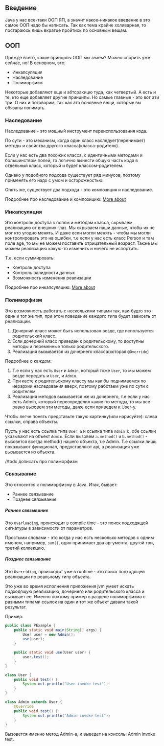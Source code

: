 ## Введение
Java у нас все-таки ООП ЯП, а значит какое-никакое введение в это самое ООП надо бы написать.
Так как тема крайне холиварная, то постараюсь лишь вкратце пройтись по основным вещам.

## ООП
Прежде всего, какие принципы ООП мы знаем? Можно спорить уже сейчас, но!
В основном, это:

* Инкапсуляция
* Наследование
* Полиморфизм

Некоторые добавляют еще и абтсракицю туда, как четвертый. А есть и те, кто еще добавляет другие принципы.
Но самые главные - это вот эти три.
О них и поговорим, так как это основные вещи, которые вы обязаны понимать.

### Наследование
Наследование - это мощный инструмент переиспользования кода.

По сути - это механизм, когда один класс наследует(перенимает) методы и свойства
другого класса(класса-родителя).

Если у нас есть два похожих класса, с идентичными методами и большинством полей,
то логично вынести общую часть кода в отдельный класс, который и будет классом-родителем.

Однако у подобного подхода существует ряд минусов, поэтому применять его надо с умом и осторожностью.

Опять же, существует два подхода - это композиция и наследование.

Подробнее про наследование и композицию:
[More about](./Inheritance.md)
### Инкапсуляция
Это контроль доступа к полям и методам класса, скрываем реализацию от внешних глаз.
Мы скрываем наши данные, чтобы их не мог кто угодно менять. И даже если могли менять - чтобы мы могли контролировать это на ошибки, т.е если у нас есть класс Person и там поле age, то мы не можем поставить отрицательный возраст.
Также мы можем реализацию какую-то изменить и ничего не испортить.

Т.е, если суммировать:
* Контроль доступа
* Контроль валидности данных
* Возможность изменения реализации

Подробнее про инкапсуляцию:
[More about](./Encapsulation.md)

### Полиморфизм
Это возможность работать с несколькими типами так, как-будто это один и тот же тип, при этом поведение каждого типа будет зависеть от реализации.

1. Дочерний класс может быть использован везде, где используется родительский класс.
2. Если дочерний класс приведен к родительскому, то доступны методы и переменные только родительского.
3. Реализация вызывается из дочернего класса(которая `@Override`)

Подробнее о каждом:

1. Т.е если у нас есть `User` и `Admin`, который тоже `User`, то мы можем везде передать и `User`, и `Admin`.
2. При касте к родительскому классу мы как бы поднимаемся по иерархии наследования вверх, поэтому работаем уже по сути с родителем.
3. Реализация методов вызывается же из дочернего, т.е если у нас есть Admin, который переопределил какие-то методы, то мы все равно вызовем эти методы, даже если приведем к User-у.

Чтобы легче понять представьте такую картинку(или нарисуйте): слева ссылки, справа объекты.

Пусть у нас есть ссылка типа `User a` и ссылка типа `Admin b`, обе ссылки указывают на объект `Admin`.
Если вызовем `a.method()` и `b.method()` - вызовется всегда method() нашего объекта, т.е Admin.
Т.е ссылки лишь показывают функционал, предоставляют api, а реализация уже вызывается из объекта.

//todo дописать про полиморфизм

### Связывание
Это относится к полиморфизму в Java.
Итак, бывает:
* Раннее связывание
* Позднее связывание

##### Раннее связывание
Это `Overloading`, происходит в compile time - это поиск подходящей сигнатуры в зависимости от параметров.

Простыми словами - это когда у нас есть несколько методов с одним именем, например, `sum()`, один принимает два аргумента, другой три, третий коллекцию.

##### Позднее связывание
Это `Overriding`, происходит уже в runtime - это поиск подходящей реализации по реальному типу объекта.

Это уже во время исполнения приложения jvm умеет искать подходящую реализацию, дочернего или родительского класса и вызывает ее.
Именно поэтому пример в разделе полиморфизма с разными типами ссылок на один и тот же объект давали такой результат.

Пример:
```java
public class PExample {
    public static void main(String[] args) {
        User user = new Admin();
        use(user);
    }

    public static void use(User user) {
        user.test();
    }
}

class User {
    public void test() {
        System.out.println("User invoke test");
    }
}

class Admin extends User {
    @Override
    public void test() {
        System.out.println("Admin invoke test");
    }
}
```

Вызовется именно метод Admin-а, и выведет на консоль: Admin invoke test.
